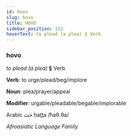 ```yaml
---
id: hovo
slug: hovo
title: HOVO
sidebar_position: 112
hoverText: to plead (a plea) § Verb
---
```


### hovo

*to plead (a plea)* **§** Verb

**Verb**: to urge/plead/beg/implore

**Noun**: plea/prayer/appeal

**Modifier**: urgable/pleadable/begable/implorable

Arabic حث ḥaṯṯa /ħaθ.θa/

*Afroasiatic Language Family*